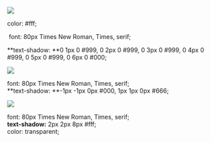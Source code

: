 <!--
id: 14109219074
link: http://blog.hengkiardo.com/post/14109219074/text-effects-using-css3
slug: text-effects-using-css3
date: Mon Dec 12 2011 14:08:00 GMT+0700 (WIT)
publish: 2011-12-012
tags: css3, effect
title: Text Effects using CSS3
-->


![](https://lh3.googleusercontent.com/-4OflAroLKdo/TuTpgGxOzLI/AAAAAAAAFm4/HECQosF0pTw/s459/effect1.png)

color: \#fff;

 font: 80px Times New Roman, Times, serif;

**text-shadow: **0 1px 0 \#999, 0 2px 0 \#999, 0 3px 0 \#999, 0 4px 0
\#999, 0 5px 0 \#999, 0 6px 0 \#000;

![](https://lh5.googleusercontent.com/--a1cUZfjUN0/TuTpgFEYX1I/AAAAAAAAFm4/aVK5WGVwnFc/s459/effect2.png)

font: 80px Times New Roman, Times, serif;\
**text-shadow: **-1px -1px 0px \#000, 1px 1px 0px \#666;

![](https://lh6.googleusercontent.com/-6EC8REKDZ1A/TuTpgIuRdQI/AAAAAAAAFm4/eJpNmeBZgX0/s459/effect3.png)

font: 80px Times New Roman, Times, serif;\
**text-shadow:** 2px 2px 8px \#fff;\
color: transparent;

